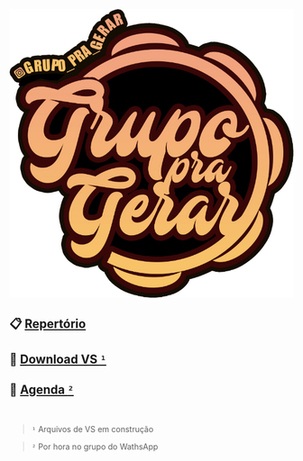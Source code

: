 ![small](logo.png)


## 📋 [Repertório](/repertorio.md)

## 💾 [Download VS `¹`](https://www.dropbox.com/sh/p9i8o63s0q7anox/AAD0e4UnQex7g_EYDCASZ0XWa?dl=0)

## 📕 [Agenda `²`](https://chat.whatsapp.com/Kpjm8c1cLJNIup9iKYORr0)


<br>

> `¹` Arquivos de VS em construção

> `²` Por hora no grupo do WathsApp